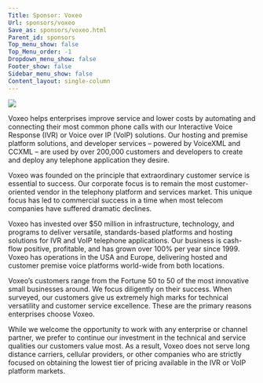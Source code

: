 ```yaml
---
Title: Sponsor: Voxeo
Url: sponsors/voxeo
Save_as: sponsors/voxeo.html
Parent_id: sponsors
Top_menu_show: false
Top_Menu_order: -1
Dropdown_menu_show: false
Footer_show: false
Sidebar_menu_show: false
Content_layout: single-column
---
```


![](/images/logos/)

Voxeo helps enterprises improve service and lower costs by automating and connecting their most common phone calls with our Interactive Voice Response (IVR) or Voice over IP (VoIP) solutions. Our hosting and premise platform solutions, and developer services – powered by VoiceXML and CCXML – are used by over 200,000 customers and developers to create and deploy any telephone application they desire.

Voxeo was founded on the principle that extraordinary customer service is essential to success. Our corporate focus is to remain the most customer-oriented vendor in the telephony platform and services market. This unique focus has led to commercial success in a time when most telecom companies have suffered dramatic declines.

Voxeo has invested over $50 million in infrastructure, technology, and programs to deliver versatile, standards-based platforms and hosting solutions for IVR and VoIP telephone applications.   Our business is cash-flow positive, profitable, and has grown over 100% per year since 1999. Voxeo has operations in the USA and Europe, delivering hosted and customer premise voice platforms world-wide from both locations.

Voxeo’s customers range from the Fortune 50 to 50 of the most innovative small businesses around.   We focus diligently on their success.   When surveyed, our customers give us extremely high marks for technical versatility and customer service excellence.   These are the primary reasons enterprises choose Voxeo.

While we welcome the opportunity to work with any enterprise or channel partner, we prefer to continue our investment in the technical and service qualities our customers value most.   As a result, Voxeo does not serve long distance carriers, cellular providers, or other companies who are strictly focused on obtaining the lowest tier of pricing available in the IVR or VoIP platform markets.

